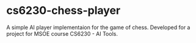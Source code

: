 # cs6230-chess-player
A simple AI player implementaion for the game of chess. Developed for a project for MSOE course CS6230 - AI Tools.
